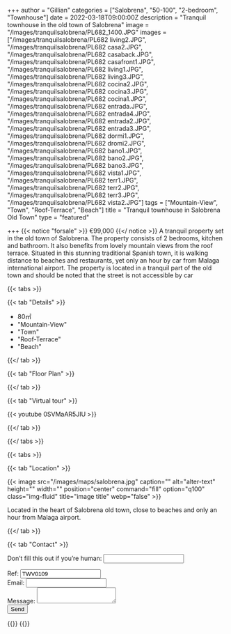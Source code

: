 +++
author = "Gillian"
categories = ["Salobrena", "50-100", "2-bedroom", "Townhouse"]
date = 2022-03-18T09:00:00Z
description = "Tranquil townhouse in the old town of Salobrena"
image = "/images/tranquilsalobrena/PL682_1400.JPG"
images = ["/images/tranquilsalobrena/PL682 living2.JPG", "/images/tranquilsalobrena/PL682 casa2.JPG", "/images/tranquilsalobrena/PL682 casaback.JPG", "/images/tranquilsalobrena/PL682 casafront1.JPG", "/images/tranquilsalobrena/PL682 living1.JPG", "/images/tranquilsalobrena/PL682 living3.JPG", "/images/tranquilsalobrena/PL682 cocina2.JPG", "/images/tranquilsalobrena/PL682 cocina3.JPG", "/images/tranquilsalobrena/PL682 cocina1.JPG", "/images/tranquilsalobrena/PL682 entrada.JPG", "/images/tranquilsalobrena/PL682 entrada4.JPG", "/images/tranquilsalobrena/PL682 entrada2.JPG", "/images/tranquilsalobrena/PL682 entrada3.JPG", "/images/tranquilsalobrena/PL682 dormi1.JPG", "/images/tranquilsalobrena/PL682 dromi2.JPG", "/images/tranquilsalobrena/PL682 bano1.JPG", "/images/tranquilsalobrena/PL682 bano2.JPG", "/images/tranquilsalobrena/PL682 bano3.JPG", "/images/tranquilsalobrena/PL682 vista1.JPG", "/images/tranquilsalobrena/PL682 terr1.JPG", "/images/tranquilsalobrena/PL682 terr2.JPG", "/images/tranquilsalobrena/PL682 terr3.JPG", "/images/tranquilsalobrena/PL682 vista2.JPG"]
tags = ["Mountain-View", "Town", "Roof-Terrace", "Beach"]
title = "Tranquil townhouse in Salobrena Old Town"
type = "featured"

+++
{{< notice "forsale" >}}
€99,000
{{</ notice >}}
A tranquil property set in the old town of Salobrena. The property consists of 2 bedrooms, kitchen and bathroom. It also benefits from lovely mountain views from the roof terrace. Situated in this stunning traditional Spanish town, it is walking distance to beaches and restaurants, yet only an hour by car from Malaga international airport. The property is located in a tranquil part of the old town and should be noted that the street is not accessible by car

{{< tabs >}}

{{< tab "Details" >}}

* 80&#x33A1;
* "Mountain-View"
* "Town"
* "Roof-Terrace"
* "Beach"

{{</ tab >}}

{{< tab "Floor Plan" >}}

{{</ tab >}}

{{< tab "Virtual tour" >}}

{{< youtube 0SVMaAR5JIU >}}

{{</ tab >}}

{{</ tabs >}}

{{< tabs >}}

{{< tab "Location" >}}

{{< image src="/images/maps/salobrena.jpg" caption="" alt="alter-text" height="" width="" position="center" command="fill" option="q100" class="img-fluid" title="image title" webp="false" >}}

Located in the heart of Salobrena old town, close to beaches and only an hour from Malaga airport.

{{</ tab >}}

{{< tab "Contact" >}}
<form name="propertyContact" method="POST" netlify-honeypot="bot-field" data-netlify="true">
<div class="form-group">
<p class="d-none"><label>Don’t fill this out if you’re human: <input name="bot-field" /></label></p>
</div>
<div class="form-group">
<label>Ref: <input name="property-ref" class="form-control" value="TWV0109" readonly/></label>
</div>
<div class="form-group">
<label>Email: <input type="text" class="form-control" name="email" /></label>
</div>
<div class="form-group">
<label>Message: </label> <textarea name="message" class="form-control"></textarea>
</div>
<button type="submit" class="btn btn-primary">Send</button>
</form>
{{</ tab >}}
{{</ tabs >}}